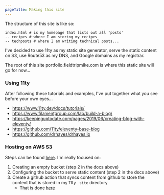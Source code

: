 ```yaml
---
pageTitle: Making this site
---
```

The structure of this site is like so:
```
index.html # is my homepage that lists out all 'posts'
-- recipes # where I am storing my recipes
-- techposts # where I am writing technical posts...
```

I've decided to use 11ty as my static site generator, serve the static content on S3, use Route53 as my DNS, and Google domains as my registrar.

The root of this site portfolio.fieldtripmike.com is where this static site will go for now...

### Using 11ty
After following these tutorials and examples, I've put together what you see before your own eyes...
- https://www.11ty.dev/docs/tutorials/
- https://www.filamentgroup.com/lab/build-a-blog/
- https://keepinguptodate.com/pages/2019/06/creating-blog-with-eleventy/
- https://github.com/11ty/eleventy-base-blog
- https://github.com/drhayes/drhayes.io

### Hosting on AWS S3
Steps can be found [here](https://docs.aws.amazon.com/AmazonS3/latest/dev/website-hosting-custom-domain-walkthrough.html). I'm really focused on:
1. Creating an empty bucket (step 2 in the docs above)
2. Configuring the bucket to serve static content (step 2 in the docs above)
3. Create a github action that syncs content from github to store the content that is stored in my 11ty `_site` directory
    - That is done [here](https://github.com/mikemartin1090/portfolio/blob/af75bff3980d3a3059d8c10a4feb02581f36cde1/.github/workflows/workflow.yml)